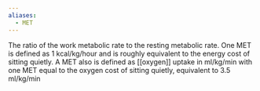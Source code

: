 ```yaml
---
aliases:
  - MET
---
```

The ratio of the work metabolic rate to the resting metabolic rate. 
One MET is defined as 1 kcal/kg/hour and is roughly equivalent to the energy cost of sitting quietly. 
A MET also is defined as [[oxygen]] uptake in ml/kg/min with one MET equal to the oxygen cost of sitting quietly, equivalent to 3.5 ml/kg/min